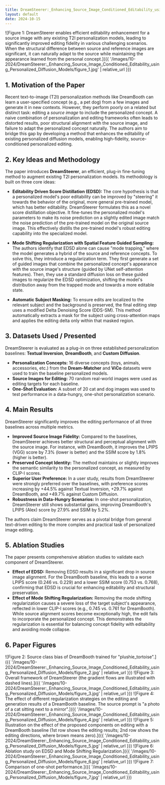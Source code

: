 ```yaml
---
title: DreamSteerer:_Enhancing_Source_Image_Conditioned_Editability_using_Personalized_Diffusion_Models
layout: default
date: 2024-10-15
---
```

![Figure 1: DreamSteerer enables efficient editability enhancement for a source image with any existing T2I personalization models, leading to significantly improved editing fidelity in various challenging scenarios. When the structural difference between source and reference images are significant, it can naturally adapt to the source while maintaining the appearance learned from the personal concept.]({{ '/images/10-2024/DreamSteerer:_Enhancing_Source_Image_Conditioned_Editability_using_Personalized_Diffusion_Models/figure_1.jpg' | relative_url }})
## 1. Motivation of the Paper
Recent text-to-image (T2I) personalization methods like DreamBooth can learn a user-specified concept (e.g., a pet dog) from a few images and generate it in new contexts. However, they perform poorly on a related but distinct task: editing a *source image* to include the personalized concept. A naive combination of personalization and editing frameworks often leads to distorted results, poor structural alignment with the source image, and failure to adapt the personalized concept naturally. The authors aim to bridge this gap by developing a method that enhances the editability of existing personalized diffusion models, enabling high-fidelity, source-conditioned personalized editing.

## 2. Key Ideas and Methodology
The paper introduces **DreamSteerer**, an efficient, plug-in fine-tuning method to augment existing T2I personalization models. Its methodology is built on three core ideas:

- **Editability Driven Score Distillation (EDSD):** The core hypothesis is that a personalized model's poor editability can be improved by "steering" it towards the behavior of the original, more general pre-trained model, which has better editability. DreamSteerer formulates this as a novel score distillation objective. It fine-tunes the personalized model's parameters to make its noise prediction on a slightly edited image match the noise prediction of the pre-trained model on the original source image. This effectively distills the pre-trained model's robust editing capability into the specialized model.

- **Mode Shifting Regularization with Spatial Feature Guided Sampling:** The authors identify that EDSD alone can cause "mode trapping," where the model generates a hybrid of the source and reference concepts. To solve this, they introduce a regularization term. They first generate a set of guided images that combine the personalized concept's appearance with the source image's structure (guided by UNet self-attention features). Then, they use a standard diffusion loss on these guided images to regularize the EDSD optimization, shifting the model's distribution away from the trapped mode and towards a more editable state.

- **Automatic Subject Masking:** To ensure edits are localized to the relevant subject and the background is preserved, the final editing step uses a modified Delta Denoising Score (DDS-SM). This method automatically extracts a mask for the subject using cross-attention maps and applies the editing delta only within that masked region.

## 3. Datasets Used / Presented
DreamSteerer is evaluated as a plug-in on three established personalization baselines: **Textual Inversion**, **DreamBooth**, and **Custom Diffusion**.
- **Personalization Concepts:** 16 diverse concepts (toys, animals, accessories, etc.) from the **Dream-Matcher** and **ViCo** datasets were used to train the baseline personalized models.
- **Source Images for Editing:** 70 random real-world images were used as editing targets for each baseline.
- **One-Shot Evaluation:** A subset of 20 cat and dog images was used to test performance in a data-hungry, one-shot personalization scenario.

## 4. Main Results
DreamSteerer significantly improves the editing performance of all three baselines across multiple metrics.
- **Improved Source Image Fidelity:** Compared to the baselines, DreamSteerer achieves better structural and perceptual alignment with the source image. For instance, with DreamBooth, it improves the LPIPS (VGG) score by 7.3% (lower is better) and the SSIM score by 1.8% (higher is better).
- **Preserved Concept Identity:** The method maintains or slightly improves the semantic similarity to the personalized concept, as measured by CLIP-I scores.
- **Superior User Preference:** In a user study, results from DreamSteerer were strongly preferred over the baselines, with preference scores increasing by +44.5% against Textual Inversion, +29.7% against DreamBooth, and +49.7% against Custom Diffusion.
- **Robustness in Data-Hungry Scenarios:** In one-shot personalization, DreamSteerer still shows substantial gains, improving DreamBooth's LPIPS (Alex) score by 27.9% and SSIM by 5.2%.

The authors claim DreamSteerer serves as a pivotal bridge from general text-driven editing to the more complex and practical task of personalized image editing.

## 5. Ablation Studies
The paper presents comprehensive ablation studies to validate each component of DreamSteerer.
- **Effect of EDSD:** Removing EDSD results in a significant drop in source image alignment. For the DreamBooth baseline, this leads to a worse LPIPS score (0.246 vs. 0.229) and a lower SSIM score (0.753 vs. 0.768), confirming that EDSD is crucial for enhancing editability and structural preservation.
- **Effect of Mode Shifting Regularization:** Removing the mode shifting regularization causes a severe loss of the target subject's appearance, reflected in lower CLIP-I scores (e.g., 0.745 vs. 0.761 for DreamBooth). While source alignment scores become exceptionally high, the edit fails to incorporate the personalized concept. This demonstrates the regularization is essential for balancing concept fidelity with editability and avoiding mode collapse.

## 6. Paper Figures
![Figure 2: Source class bias of DreamBooth trained for "plushie_tortoise".]({{ '/images/10-2024/DreamSteerer:_Enhancing_Source_Image_Conditioned_Editability_using_Personalized_Diffusion_Models/figure_2.jpg' | relative_url }})
![Figure 3: Overall framework of DreamSteerer (the gradient flows are illustrated with dashed lines).]({{ '/images/10-2024/DreamSteerer:_Enhancing_Source_Image_Conditioned_Editability_using_Personalized_Diffusion_Models/figure_3.jpg' | relative_url }})
![Figure 4: The effect of different regularization strategies on the editing and generation results of a DreamBooth baseline. The source prompt is "a photo of a cat sitting next to a mirror".]({{ '/images/10-2024/DreamSteerer:_Enhancing_Source_Image_Conditioned_Editability_using_Personalized_Diffusion_Models/figure_4.jpg' | relative_url }})
![Figure 5: Illustration on the effect of the proposed components on editing with a DreamBooth baseline (1st row shows the editing results; 2nd row shows the editing directions, where brown means zero).]({{ '/images/10-2024/DreamSteerer:_Enhancing_Source_Image_Conditioned_Editability_using_Personalized_Diffusion_Models/figure_5.jpg' | relative_url }})
![Figure 6: Ablation study on EDSD and Mode Shifting Regularization.]({{ '/images/10-2024/DreamSteerer:_Enhancing_Source_Image_Conditioned_Editability_using_Personalized_Diffusion_Models/figure_6.jpg' | relative_url }})
![Figure 7: Comparison of one-shot performance.]({{ '/images/10-2024/DreamSteerer:_Enhancing_Source_Image_Conditioned_Editability_using_Personalized_Diffusion_Models/figure_7.jpg' | relative_url }})
